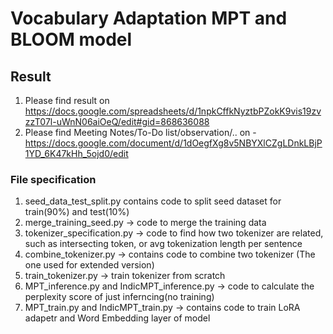 # Vocabulary Adaptation MPT and BLOOM model

## Result 
1. Please find result on https://docs.google.com/spreadsheets/d/1npkCffkNyztbPZokK9vis19zvzzT07l-uWnN06aiOeQ/edit#gid=868636088
2. Please find Meeting Notes/To-Do list/observation/.. on - https://docs.google.com/document/d/1dOegfXg8v5NBYXlCZgLDnkLBjP1YD_6K47kHh_5ojd0/edit

### File specification
1. seed_data_test_split.py contains code to split seed dataset for train(90%) and test(10%)
2. merge_training_seed.py -> code to merge the training data
3. tokenizer_specification.py -> code to find how two tokenizer are related, such as intersecting token, or avg tokenization length per sentence
4. combine_tokenizer.py -> contains code to combine two tokenizer (The one used for extended version)
5. train_tokenizer.py -> train tokenizer from scratch
6. MPT_inference.py and IndicMPT_inference.py -> code to calculate the perplexity score of just inferncing(no training)
7. MPT_train.py and IndicMPT_train.py -> contains code to train LoRA adapetr and Word Embedding layer of model

